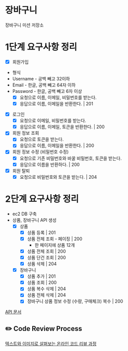 # 장바구니
장바구니 미션 저장소

# 1단계 요구사항 정리

- [x] 회원가입
- 형식
- Username - 공백 빼고 32이하
- Email - 한글, 공백 빼고 64자 이하
- Password - 한글, 공백 빼고 6자 이상
  - [x] 요청으로 이름, 이메일, 비밀번호를 받는다.
  - [x] 응답으로 이름, 이메일을 반환한다. | 201
- [x] 로그인
  - [x] 요청으로 이메일, 비밀번호를 받는다.
  - [x] 응답으로 이름, 이메일, 토큰을 반환한다. | 200
- [x] 회원 정보 조회
  - [x] 요청으로 토큰을 받는다.
  - [x] 응답으로 이름, 이메일을 반환한다. | 200
- [x] 회원 정보 수정 (비밀번호 수정)
  - [x] 요청으로 기존 비밀번호와 바꿀 비밀번호, 토큰을 받는다.
  - [x] 응답으로 이름을 반환하다. | 200
- [x] 회원 탈퇴
  - [x] 요청으로 비밀번호와 토큰을 받는다. | 204

# 2단계 요구사항 정리

- ec2 DB 구축
- 상품, 장바구니 API 생성
  - [x] 상품
    - [x] 상품 등록 | 201
    - [x] 상품 전체 조회 - 페이징 | 200
      - 한 페이지에 상품 12개
    - [x] 상품 전체 조회 | 200
    - [x] 상품 단건 조회 | 200
    - [x] 상품 삭제 | 204

  - [x] 장바구니
    - [x] 상품 추가 | 201
    - [x] 상품 조회 | 200
    - [x] 상품 복수 삭제 | 204
    - [x] 상품 전체 삭제 | 204
    - [x] 장바구니 상품 정보 수정 (수량, 구매체크) 복수 | 200

[API 문서](https://brorae.notion.site/API-c10e17f6fdc940bbb2379ec7e07b1cb4)
## ✏️ Code Review Process
[텍스트와 이미지로 살펴보는 온라인 코드 리뷰 과정](https://github.com/next-step/nextstep-docs/tree/master/codereview)
